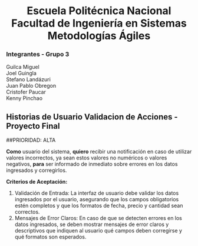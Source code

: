 <h1 align="center">
    Escuela Politécnica Nacional<br>
    Facultad de Ingeniería en Sistemas<br>
    Metodologías Ágiles<br>
</h1>

### Integrantes - Grupo 3

Guilca Miguel  
Joel Guingla  
Stefano Landázuri  
Juan Pablo Obregon  
Cristofer Paucar  
Kenny Pinchao

## Historias de Usuario Validacion de Acciones - Proyecto Final
##PRIORIDAD: ALTA

**Como** usuario del sistema, **quiero** recibir una notificación en caso de utilizar valores incorrectos, ya sean estos valores no numéricos o valores negativos, **para** ser informado de inmediato sobre errores en los datos ingresados y corregirlos.

**Criterios de Aceptación:**

1. Validación de Entrada: La interfaz de usuario debe validar los datos ingresados por el usuario, asegurando que los campos obligatorios estén completos y que los formatos de fecha, precio y cantidad sean correctos.
2. Mensajes de Error Claros: En caso de que se detecten errores en los datos ingresados, se deben mostrar mensajes de error claros y descriptivos que indiquen al usuario qué campos deben corregirse y qué formatos son esperados.

